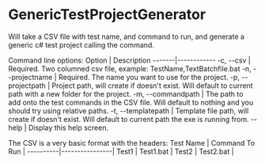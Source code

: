 GenericTestProjectGenerator
===========================

Will take a CSV file with test name, and command to run, and generate a generic c# test project calling the command.

Command line options:
Option | Description
-------|------------
-c, --csv | Required. Two columned csv file, example: TestName,TextBatchfile.bat
-n, --projectname | Required. The name you want to use for the project.
-p, --projectpath | Project path, will create if doesn't exist. Will default to current path with a new folder for the project.
-m, --commandpath | The path to add onto the test commands in the CSV file. Will default to nothing and you should try using relative paths.
-t, --templatepath | Template file path, will create if doesn't exist. Will default to current path the exe is running from. 
--help | Display this help screen.

The CSV is a very basic format with the headers:
Test Name | Command To Run |
----------|----------------|
Test1 | Test1.bat |
Test2 | Test2.bat |